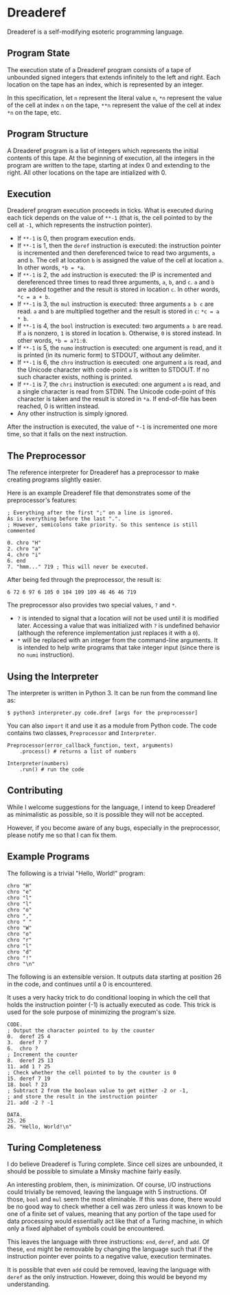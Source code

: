 # Dreaderef

Dreaderef is a self-modifying esoteric programming language.

## Program State

The execution state of a Dreaderef program consists of a tape of unbounded
signed integers that extends infinitely to the left and right. Each
location on the tape has an index, which is represented by an integer.

In this specification, let `n` represent the literal value `n`, `*n` represent
the value of the cell at index `n` on the tape, `**n` represent the value of
the cell at index `*n` on the tape, etc.

## Program Structure

A Dreaderef program is a list of integers which represents the initial
contents of this tape. At the beginning of execution, all the integers
in the program are written to the tape, starting at index 0 and extending
to the right. All other locations on the tape are intialized with 0.

## Execution

Dreaderef program execution proceeds in ticks. What is executed during
each tick depends on the value of `**-1` (that is, the cell pointed to
by the cell at `-1`, which represents the instruction pointer).

- If `**-1` is 0, then program execution ends.
- If `**-1` is 1, then the `deref` instruction is executed: the instruction
  pointer is incremented and then dereferenced twice to read two arguments,
  `a` and `b`. The cell at location `b` is assigned the value of the
  cell at location `a`. In other words, `*b = *a`.
- If `**-1` is 2, the `add` instruction is executed: the IP is incremented
  and dereferenced three times to read three arguments, `a`, `b`, and
  `c`. `a` and `b` are added together and the result is stored in location
  `c`. In other words, `*c = a + b`.
- If `**-1` is 3, the `mul` instruction is executed: three arguments
  `a b c` are read. `a` and `b` are multiplied together and the result
  is stored in `c`: `*c = a * b`.
- If `**-1` is 4, the `bool` instruction is executed: two arguments
  `a b` are read. If `a` is nonzero, `1` is stored in location `b`.
  Otherwise, `0` is stored instead. In other words, `*b = a?1:0`.
- If `**-1` is 5, the `numo` instruction is executed: one argument
  is read, and it is printed (in its numeric form) to STDOUT, without
  any delimiter.
- If `**-1` is 6, the `chro` instruction is executed: one argument
  `a` is read, and the Unicode character with code-point `a` is written
  to STDOUT. If no such character exists, nothing is printed.
- If `**-1` is 7, the `chri` instruction is executed: one argument `a`
  is read, and a single character is read from STDIN. The Unicode code-point
  of this character is taken and the result is stored in `*a`. If end-of-file
  has been reached, 0 is written instead.
- Any other instruction is simply ignored.

After the instruction is executed, the value of `*-1` is incremented
one more time, so that it falls on the next instruction.

## The Preprocessor

The reference interpreter for Dreaderef has a preprocessor to make creating
programs slightly easier.

Here is an example Dreaderef file that demonstrates some of the preprocessor's
features:

    ; Everything after the first ";" on a line is ignored.
    As is everything before the last ".".
    ; However, semicolons take priority. So this sentence is still commented
    
    0. chro "H"
    2. chro "a"
    4. chro "i"
    6. end
    7. "hmm..." 719 ; This will never be executed.
    
After being fed through the preprocessor, the result is:

    6 72 6 97 6 105 0 104 109 109 46 46 46 719

The preprocessor also provides two special values, `?` and `*`.

- `?` is intended to signal that a location will not be used until it
  is modified later. Accessing a value that was initialized with `?`
  is undefined behavior (although the reference implementation just
  replaces it with a `0`).
- `*` will be replaced with an integer from the command-line arguments.
  It is intended to help write programs that take integer input (since
  there is no `numi` instruction).

## Using the Interpreter

The interpreter is written in Python 3. It can be run from the command
line as:

    $ python3 interpreter.py code.dref [args for the preprocessor]

You can also `import` it and use it as a module from Python code. The
code contains two classes, `Preprocessor` and `Interpreter`.

    Preprocessor(error_callback_function, text, arguments)
        .process() # returns a list of numbers
    
    Interpreter(numbers)
        .run() # run the code

## Contributing

While I welcome suggestions for the language, I intend to keep Dreaderef
as minimalistic as possible, so it is possible they will not be accepted.

However, if you become aware of any bugs, especially in the preprocessor,
please notify me so that I can fix them.

## Example Programs

The following is a trivial "Hello, World!" program:

    chro "H"
    chro "e"
    chro "l"
    chro "l"
    chro "o"
    chro ","
    chro " "
    chro "W"
    chro "o"
    chro "r"
    chro "l"
    chro "d"
    chro "!"
    chro "\n"

The following is an extensible version. It outputs data starting at position
26 in the code, and continues until a 0 is encountered.

It uses a very hacky trick to do conditional looping in which the cell that
holds the instruction pointer (-1) is actually executed as code. This trick
is used for the sole purpose of minimizing the program's size.

    CODE.
    ; Output the character pointed to by the counter
    0.  deref 25 4
    3.  deref ? 7
    6.  chro ?
    ; Increment the counter
    8.  deref 25 13
    11. add 1 ? 25
    ; Check whether the cell pointed to by the counter is 0
    15. deref 7 19
    18. bool ? 23
    ; Subtract 2 from the boolean value to get either -2 or -1,
    ; and store the result in the instruction pointer
    21. add -2 ? -1
    
    DATA.
    25. 26
    26. "Hello, World!\n"

## Turing Completeness

I do believe Dreaderef is Turing complete. Since cell sizes are unbounded,
it should be possible to simulate a Minsky machine fairly easily.

An interesting problem, then, is minimization. Of course, I/O instructions
could trivially be removed, leaving the language with 5 instructions.
Of those, `bool` and `mul` seem the most eliminable. If this was done,
there would be no good way to check whether a cell was zero unless it
was known to be one of a finite set of values, meaning that any portion
of the tape used for data processing would essentially act like that of
a Turing machine, in which only a fixed alphabet of symbols could be encountered.

This leaves the language with three instructions: `end`, `deref`, and
`add`. Of these, `end` might be removable by changing the language such
that if the instruction pointer ever points to a negative value, execution
terminates.

It is possible that even `add` could be removed, leaving the language
with `deref` as the only instruction. However, doing this would be beyond
my understanding.

